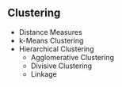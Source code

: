 ## Clustering

- Distance Measures
- k-Means Clustering
- Hierarchical Clustering
	* Agglomerative Clustering
	* Divisive Clustering
	* Linkage